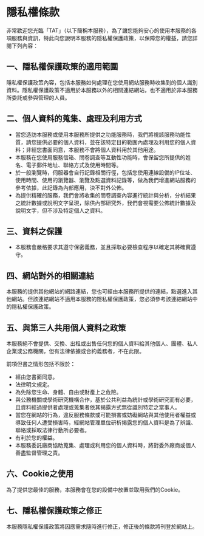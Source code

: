 # 隱私權條款

非常歡迎您光臨「TAT」（以下簡稱本服務），為了讓您能夠安心的使用本服務的各項服務與資訊，特此向您說明本服務的隱私權保護政策，以保障您的權益，請您詳閱下列內容：

## 一、隱私權保護政策的適用範圍

隱私權保護政策內容，包括本服務如何處理在您使用網站服務時收集到的個人識別資料。隱私權保護政策不適用於本服務以外的相關連結網站，也不適用於非本服務所委託或參與管理的人員。

## 二、個人資料的蒐集、處理及利用方式

* 當您造訪本服務或使用本服務所提供之功能服務時，我們將視該服務功能性質，請您提供必要的個人資料，並在該特定目的範圍內處理及利用您的個人資料；非經您書面同意，本服務不會將個人資料用於其他用途。
* 本服務在您使用服務信箱、問卷調查等互動性功能時，會保留您所提供的姓名、電子郵件地址、聯絡方式及使用時間等。
* 於一般瀏覽時，伺服器會自行記錄相關行徑，包括您使用連線設備的IP位址、使用時間、使用的瀏覽器、瀏覽及點選資料記錄等，做為我們增進網站服務的參考依據，此記錄為內部應用，決不對外公佈。
* 為提供精確的服務，我們會將收集的問卷調查內容進行統計與分析，分析結果之統計數據或說明文字呈現，除供內部研究外，我們會視需要公佈統計數據及說明文字，但不涉及特定個人之資料。

## 三、資料之保護

* 本服務會嚴格要求其遵守保密義務，並且採取必要檢查程序以確定其將確實遵守。

## 四、網站對外的相關連結

本服務的提供其他網站的網路連結，您也可經由本服務所提供的連結，點選進入其他網站。但該連結網站不適用本服務的隱私權保護政策，您必須參考該連結網站中的隱私權保護政策。

## 五、與第三人共用個人資料之政策

本服務絕不會提供、交換、出租或出售任何您的個人資料給其他個人、團體、私人企業或公務機關，但有法律依據或合約義務者，不在此限。

前項但書之情形包括不限於：

* 經由您書面同意。
* 法律明文規定。
* 為免除您生命、身體、自由或財產上之危險。
* 與公務機關或學術研究機構合作，基於公共利益為統計或學術研究而有必要，且資料經過提供者處理或蒐集者依其揭露方式無從識別特定之當事人。
* 當您在網站的行為，違反服務條款或可能損害或妨礙網站與其他使用者權益或導致任何人遭受損害時，經網站管理單位研析揭露您的個人資料是為了辨識、聯絡或採取法律行動所必要者。
* 有利於您的權益。
* 本服務委託廠商協助蒐集、處理或利用您的個人資料時，將對委外廠商或個人善盡監督管理之責。

## 六、Cookie之使用

為了提供您最佳的服務，本服務會在您的設備中放置並取用我們的Cookie。

## 七、隱私權保護政策之修正

本服務隱私權保護政策將因應需求隨時進行修正，修正後的條款將刊登於網站上。
